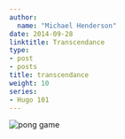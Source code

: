 ```yaml
---
author:
  name: "Michael Henderson"
date: 2014-09-28
linktitle: Transcendance
type:
- post
- posts
title: transcendance
weight: 10
series:
- Hugo 101
---
```


![pong game](pong.png "pong game")
